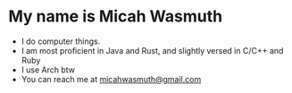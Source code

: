# My name is Micah Wasmuth
- I do computer things.
- I am most proficient in Java and Rust, and slightly versed in C/C++ and Ruby
- I use Arch btw
- You can reach me at micahwasmuth@gmail.com
